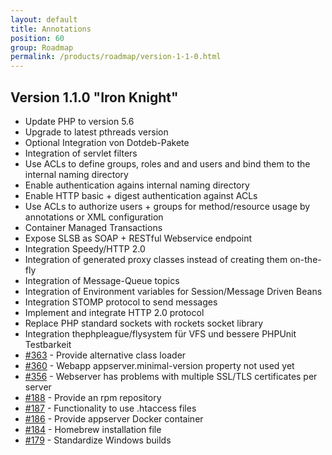 ```yaml
---
layout: default
title: Annotations
position: 60
group: Roadmap
permalink: /products/roadmap/version-1-1-0.html
---
```


## Version 1.1.0 "Iron Knight"
* Update PHP to version 5.6
* Upgrade to latest pthreads version
* Optional Integration von Dotdeb-Pakete
* Integration of servlet filters
* Use ACLs to define groups, roles and and users and bind them to the internal naming directory
* Enable authentication agains internal naming directory
* Enable HTTP basic + digest authentication against ACLs
* Use ACLs to authorize users + groups for method/resource usage by annotations or XML configuration
* Container Managed Transactions
* Expose SLSB as SOAP + RESTful Webservice  endpoint
* Integration Speedy/HTTP 2.0
* Integration of generated proxy classes instead of creating them on-the-fly
* Integration of Message-Queue topics
* Integration of Environment variables for Session/Message Driven Beans
* Integration STOMP protocol to send messages
* Implement and integrate HTTP 2.0 protocol
* Replace PHP standard sockets with rockets socket library
* Integration thephpleague/flysystem für VFS und bessere PHPUnit Testbarkeit
* [#363](<{{ "363" | prepend: site.github_issue }}>) - Provide alternative class loader
* [#360](<{{ "360" | prepend: site.github_issue }}>) - Webapp appserver.minimal-version property not used yet
* [#356](<{{ "356" | prepend: site.github_issue }}>) - Webserver has problems with multiple SSL/TLS certificates per server
* [#188](<{{ "188" | prepend: site.github_issue }}>) - Provide an rpm repository
* [#187](<{{ "187" | prepend: site.github_issue }}>) - Functionality to use .htaccess files
* [#186](<{{ "186" | prepend: site.github_issue }}>) - Provide appserver Docker container
* [#184](<{{ "184" | prepend: site.github_issue }}>) - Homebrew installation file
* [#179](<{{ "179" | prepend: site.github_issue }}>) - Standardize Windows builds
